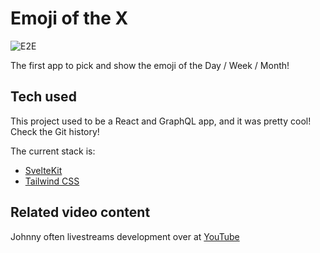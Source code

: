# Emoji of the X

![E2E](https://github.com/jmagrippis/emoji-of-the-x/actions/workflows/playwright.yaml/badge.svg)

The first app to pick and show the emoji of the Day / Week / Month!

## Tech used

This project used to be a React and GraphQL app, and it was pretty cool! Check the Git history!

The current stack is:

- [SvelteKit](https://kit.svelte.dev/)
- [Tailwind CSS](https://tailwindcss.com/)

## Related video content

Johnny often livestreams development over at [YouTube](https://www.youtube.com/@jmagrippis)
